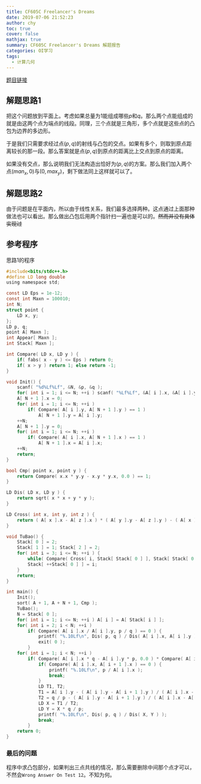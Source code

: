 ```yaml
---
title: CF605C Freelancer's Dreams
date: 2019-07-06 21:52:23
author: chy
toc: true
cover: false
mathjax: true
summary: CF605C Freelancer's Dreams 解题报告
categories: OI学习
tags:
  - 计算几何
---
```


[题目链接](https://codeforces.com/problemset/problem/605/C)

## 解题思路1

把这个问题放到平面上。考虑如果总量为$1$能组成哪些$p$和$q$。那么两个点能组成的就是由这两个点为端点的线段。同理，三个点就是三角形，多个点就是这些点的凸包为边界的多边形。

于是我们只需要求经过点$(p,q)$的射线与凸包的交点。如果有多个，则取到原点距离较长的那一段。那么答案就是点$(p,q)$到原点的距离比上交点到原点的距离。

如果没有交点，那么说明我们无法构造出恰好为$(p,q)$的方案。那么我们加入两个点$(man_x,0)$与$(0,max_y)$，剩下做法同上这样就可以了。

## 解题思路2

由于问题是在平面内，所以由于线性关系，我们最多选择两种。这点通过上面那种做法也可以看出。那么做出凸包后用两个指针扫一遍也是可以的。~~然而并没有具体实现过~~

## 参考程序

思路1的程序

```c
#include<bits/stdc++.h>
#define LD long double
using namespace std;

const LD Eps = 1e-12;
const int Maxn = 100010;
int N;
struct point {
	LD x, y;
};
LD p, q;
point A[ Maxn ];
int Appear[ Maxn ];
int Stack[ Maxn ];

int Compare( LD x, LD y ) {
	if( fabs( x - y ) <= Eps ) return 0;
	if( x > y ) return 1; else return -1;
}

void Init() {
	scanf( "%d%Lf%Lf", &N, &p, &q );
	for( int i = 1; i <= N; ++i ) scanf( "%Lf%Lf", &A[ i ].x, &A[ i ].y );
	A[ N + 1 ].x = 0;
	for( int i = 1; i <= N; ++i ) 
		if( Compare( A[ i ].y, A[ N + 1 ].y ) == 1 ) 
			A[ N + 1 ].y = A[ i ].y;
	++N;
	A[ N + 1 ].y = 0;
	for( int i = 1; i <= N; ++i ) 
		if( Compare( A[ i ].x, A[ N + 1 ].x ) == 1 ) 
			A[ N + 1 ].x = A[ i ].x;
	++N;
	return;
}

bool Cmp( point x, point y ) {
	return Compare( x.x * y.y - x.y * y.x, 0.0 ) == 1;
}

LD Dis( LD x, LD y ) {
	return sqrt( x * x + y * y );
}

LD Cross( int x, int y, int z ) {
	return ( A[ x ].x - A[ z ].x ) * ( A[ y ].y - A[ z ].y ) - ( A[ x ].y - A[ z ].y ) * ( A[ y ].x - A[ z ].x );
}

void TuBao() {
	Stack[ 0 ] = 2;
	Stack[ 1 ] = 1; Stack[ 2 ] = 2;
	for( int i = 3; i <= N; ++i ) {
		while( Compare( Cross( i, Stack[ Stack[ 0 ] ], Stack[ Stack[ 0 ] - 1 ] ), 0.0 ) >= 0 && Stack[ 0 ] >= 2 ) --Stack[ 0 ];
		Stack[ ++Stack[ 0 ] ] = i;
	}
	return;
}

int main() {
	Init();
	sort( A + 1, A + N + 1, Cmp );
	TuBao();
	N = Stack[ 0 ];
	for( int i = 1; i <= N; ++i ) A[ i ] = A[ Stack[ i ] ];
	for( int i = 2; i < N; ++i ) 
		if( Compare( A[ i ].x / A[ i ].y, p / q ) == 0 ) {
			printf( "%.10Lf\n", Dis( p, q ) / Dis( A[ i ].x, A[ i ].y ) );
			exit( 0 );
		}
	for( int i = 1; i < N; ++i ) 
		if( Compare( A[ i ].x * q - A[ i ].y * p, 0.0 ) * Compare( A[ i + 1 ].x * q - A[ i + 1 ].y * p, 0.0 ) < 0 ) {
			if( Compare( A[ i ].x, A[ i + 1 ].x ) == 0 ) {
				printf( "%.10Lf\n", p / A[ i ].x );
				break;
			}
			LD T1, T2;
			T1 = A[ i ].y - ( A[ i ].y - A[ i + 1 ].y ) / ( A[ i ].x - A[ i + 1 ].x ) * A[ i ].x;
			T2 = q / p - ( A[ i ].y - A[ i + 1 ].y ) / ( A[ i ].x - A[ i + 1 ].x );
			LD X = T1 / T2;
			LD Y = X * q / p;
			printf( "%.10Lf\n", Dis( p, q ) / Dis( X, Y ) );
			break;
		}
	return 0;
}

```

### 最后的问题

程序中求凸包部分，如果判出三点共线的情况，那么需要删除中间那个点才可以，不然会`Wrong Answer On Test 12`。不知为何。
